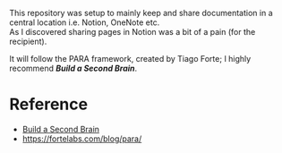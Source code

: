 This repository was setup to mainly keep and share documentation in a central location i.e. Notion, OneNote etc.  
As I discovered sharing pages in Notion was a bit of a pain (for the recipient).

It will follow the PARA framework, created by Tiago Forte; I highly recommend **_Build a Second Brain_**.

# Reference

- [Build a Second Brain](https://www.amazon.co.uk/Building-Second-Brain-Organise-Potential-ebook/dp/B09MDNDYYF/ref=sr_1_1?crid=1YFW4K8Q84QXE&dib=eyJ2IjoiMSJ9.dYUHx68OLIhGhI-sDUZaMtJVFc5SOYfTzQZa87AYs5r1x_IqNzO1vbXjkRYa1RxCg9oXhZD-kE0SpsKmO0D7SkWnqVhuTzEnnQUO7PGb6fBixbpGBJQUHqF9HY5DGtZ0PyNkUw_yV8fOtIrY6mjnSb2ZS6tv1CFhnh1yrZIVRMLqJe0St3iliMFAaHEGBuHs.Pl8ovIR_Td8qhtXVTsvPaTSPypOnUm5_-LitnBqORzs&dib_tag=se&keywords=build+a+second+brain&qid=1740039221&sprefix=build+a+se%2Caps%2C91&sr=8-1)
- https://fortelabs.com/blog/para/
